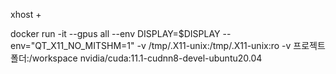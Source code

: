 
xhost +

docker run -it --gpus all --env DISPLAY=$DISPLAY --env="QT_X11_NO_MITSHM=1" -v /tmp/.X11-unix:/tmp/.X11-unix:ro -v 프로젝트폴더:/workspace nvidia/cuda:11.1-cudnn8-devel-ubuntu20.04

